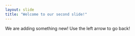 ```yaml
---
layout: slide
title: "Welcome to our second slide!"
---
```

We are adding something new!
Use the left arrow to go back!
